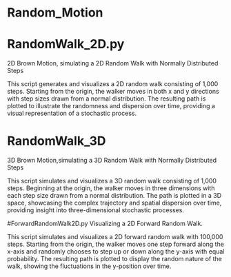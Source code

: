 # Random_Motion

# RandomWalk_2D.py
2D Brown Motion, simulating a 2D Random Walk with Normally Distributed Steps

This script generates and visualizes a 2D random walk consisting of 1,000 steps. Starting from the origin, the walker moves in both x and y directions with step sizes drawn from a normal distribution. The resulting path is plotted to illustrate the randomness and dispersion over time, providing a visual representation of a stochastic process.



# RandomWalk_3D
3D Brown Motion,simulating a 3D Random Walk with Normally Distributed Steps

This script simulates and visualizes a 3D random walk consisting of 1,000 steps. Beginning at the origin, the walker moves in three dimensions with each step size drawn from a normal distribution. The path is plotted in a 3D space, showcasing the complex trajectory and spatial dispersion over time, providing insight into three-dimensional stochastic processes.


#ForwardRandomWalk2D.py
Visualizing a 2D Forward Random Walk.

This script simulates and visualizes a 2D forward random walk with 100,000 steps. Starting from the origin, the walker moves one step forward along the x-axis and randomly chooses to step up or down along the y-axis with equal probability. The resulting path is plotted to display the random nature of the walk, showing the fluctuations in the y-position over time.
